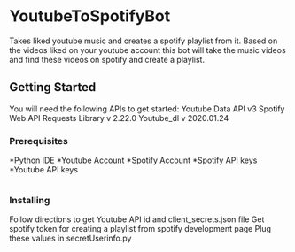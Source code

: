 # YoutubeToSpotifyBot
Takes liked youtube music and creates a spotify playlist from it.
Based on the videos liked on your youtube account this bot will take the music videos and find these videos on spotify and create a playlist.

## Getting Started

You will need the following APIs to get started:
Youtube Data API v3
Spotify Web API
Requests Library v 2.22.0
Youtube_dl v 2020.01.24


### Prerequisites

*Python IDE
*Youtube Account
*Spotify Account
*Spotify API keys 
*Youtube API keys

```

```

### Installing

Follow directions to get Youtube API id and client_secrets.json file
Get spotify token for creating a playlist from spotify development page
Plug these values in secretUserinfo.py 

```
